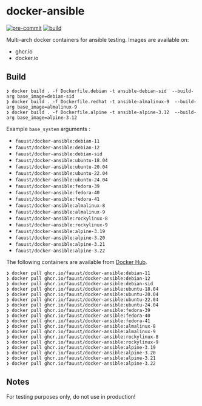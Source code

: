 # docker-ansible

[![pre-commit](https://github.com/fauust/docker-ansible/actions/workflows/pre-commit.yml/badge.svg)](https://github.com/fauust/docker-ansible/actions/workflows/pre-commit.yml)
[![build](https://github.com/fauust/docker-ansible/actions/workflows/build.yml/badge.svg)](https://github.com/fauust/docker-ansible/actions/workflows/build.yml)

Multi-arch docker containers for ansible testing. Images are available on:

- ghcr.io
- docker.io

## Build

```console
❯ docker build . -f Dockerfile.debian -t ansible-debian-sid  --build-arg base_image=debian-sid
❯ docker build . -f Dockerfile.redhat -t ansible-almalinux-9  --build-arg base_image=almalinux-9
❯ docker build . -f Dockerfile.alpine -t ansible-alpine-3.12  --build-arg base_image=alpine-3.12
```

Example `base_system` arguments :

- `fauust/docker-ansible:debian-11`
- `fauust/docker-ansible:debian-12`
- `fauust/docker-ansible:debian-sid`
- `fauust/docker-ansible:ubuntu-18.04`
- `fauust/docker-ansible:ubuntu-20.04`
- `fauust/docker-ansible:ubuntu-22.04`
- `fauust/docker-ansible:ubuntu-24.04`
- `fauust/docker-ansible:fedora-39`
- `fauust/docker-ansible:fedora-40`
- `fauust/docker-ansible:fedora-41`
- `fauust/docker-ansible:almalinux-8`
- `fauust/docker-ansible:almalinux-9`
- `fauust/docker-ansible:rockylinux-8`
- `fauust/docker-ansible:rockylinux-9`
- `fauust/docker-ansible:alpine-3.19`
- `fauust/docker-ansible:alpine-3.20`
- `fauust/docker-ansible:alpine-3.21`
- `fauust/docker-ansible:alpine-3.22`

The following containers are available from [Docker Hub](https://hub.docker.com/r/fauust/docker-ansible).

```console
❯ docker pull ghcr.io/fauust/docker-ansible:debian-11
❯ docker pull ghcr.io/fauust/docker-ansible:debian-12
❯ docker pull ghcr.io/fauust/docker-ansible:debian-sid
❯ docker pull ghcr.io/fauust/docker-ansible:ubuntu-18.04
❯ docker pull ghcr.io/fauust/docker-ansible:ubuntu-20.04
❯ docker pull ghcr.io/fauust/docker-ansible:ubuntu-22.04
❯ docker pull ghcr.io/fauust/docker-ansible:ubuntu-24.04
❯ docker pull ghcr.io/fauust/docker-ansible:fedora-39
❯ docker pull ghcr.io/fauust/docker-ansible:fedora-40
❯ docker pull ghcr.io/fauust/docker-ansible:fedora-41
❯ docker pull ghcr.io/fauust/docker-ansible:almalinux-8
❯ docker pull ghcr.io/fauust/docker-ansible:almalinux-9
❯ docker pull ghcr.io/fauust/docker-ansible:rockylinux-8
❯ docker pull ghcr.io/fauust/docker-ansible:rockylinux-9
❯ docker pull ghcr.io/fauust/docker-ansible:alpine-3.19
❯ docker pull ghcr.io/fauust/docker-ansible:alpine-3.20
❯ docker pull ghcr.io/fauust/docker-ansible:alpine-3.21
❯ docker pull ghcr.io/fauust/docker-ansible:alpine-3.22
```

## Notes

For testing purposes only, do not use in production!
